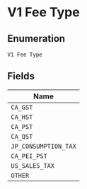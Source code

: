
# V1 Fee Type

## Enumeration

`V1 Fee Type`

## Fields

| Name |
|  --- |
| `CA_GST` |
| `CA_HST` |
| `CA_PST` |
| `CA_QST` |
| `JP_CONSUMPTION_TAX` |
| `CA_PEI_PST` |
| `US_SALES_TAX` |
| `OTHER` |

